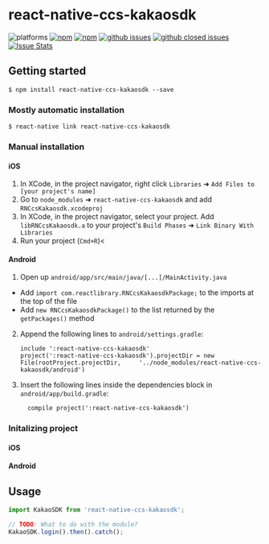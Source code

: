 
# react-native-ccs-kakaosdk

![platforms](https://img.shields.io/badge/platforms-Android%20%7C%20iOS-brightgreen.svg?style=flat-square&colorB=191A17)
[![npm](https://img.shields.io/npm/v/react-native-ccs-kakaosdk.svg?style=flat-square)](https://www.npmjs.com/package/react-native-ccs-kakaosdk)
[![npm](https://img.shields.io/npm/dm/react-native-ccs-kakaosdk.svg?style=flat-square&colorB=007ec6)](https://www.npmjs.com/package/react-native-ccs-kakaosdk)
[![github issues](https://img.shields.io/github/issues/creamcookie/react-native-kakaosdk.svg?style=flat-square)](https://github.com/creamcookie/react-native-kakaosdk/issues)
[![github closed issues](https://img.shields.io/github/issues-closed/creamcookie/react-native-kakaosdk.svg?style=flat-square&colorB=44cc11)](https://github.com/creamcookie/react-native-kakaosdk/issues?q=is%3Aissue+is%3Aclosed)
[![Issue Stats](https://img.shields.io/issuestats/i/github/creamcookie/react-native-kakaosdk.svg?style=flat-square&colorB=44cc11)](http://github.com/creamcookie/react-native-kakaosdk/issues)


## Getting started

`$ npm install react-native-ccs-kakaosdk --save`

### Mostly automatic installation

`$ react-native link react-native-ccs-kakaosdk`

### Manual installation


#### iOS

1. In XCode, in the project navigator, right click `Libraries` ➜ `Add Files to [your project's name]`
2. Go to `node_modules` ➜ `react-native-ccs-kakaosdk` and add `RNCcsKakaosdk.xcodeproj`
3. In XCode, in the project navigator, select your project. Add `libRNCcsKakaosdk.a` to your project's `Build Phases` ➜ `Link Binary With Libraries`
4. Run your project (`Cmd+R`)<

#### Android

1. Open up `android/app/src/main/java/[...]/MainActivity.java`
  - Add `import com.reactlibrary.RNCcsKakaosdkPackage;` to the imports at the top of the file
  - Add `new RNCcsKakaosdkPackage()` to the list returned by the `getPackages()` method
2. Append the following lines to `android/settings.gradle`:
  	```
  	include ':react-native-ccs-kakaosdk'
  	project(':react-native-ccs-kakaosdk').projectDir = new File(rootProject.projectDir, 	'../node_modules/react-native-ccs-kakaosdk/android')
  	```
3. Insert the following lines inside the dependencies block in `android/app/build.gradle`:
  	```
      compile project(':react-native-ccs-kakaosdk')
  	```


### Initalizing project


#### iOS


#### Android



## Usage
```javascript
import KakaoSDK from 'react-native-ccs-kakaosdk';

// TODO: What to do with the module?
KakaoSDK.login().then().catch();
```
  
